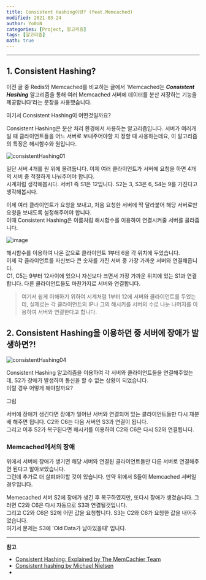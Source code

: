 ```yaml
---
title: Consistent Hashing이란? (feat.Memcached)
modified: 2021-03-24
author: Yo0oN
categories: [Project, 알고리즘]
tags: [알고리즘]
math: true
---
```


<hr>

## 1. Consistent Hashing?

이전 글 중 Redis와 Memcached를 비교하는 글에서 'Memcached는 ***Consistent Hashing*** 알고리즘을 통해 여러 Memcached 서버에 데이터를 분산 저장하는 기능을 제공합니다'라는 문장을 사용했습니다.

여기서 Consistent Hashing이 어떤것일까요?

Consistent Hashing은 분산 처리 환경에서 사용하는 알고리즘입니다. 서버가 여러개일 때 클라이언트들을 어느 서버로 보내주어야할 지 정할 때 사용하는데요, 이 알고리즘의 특징은 해시함수와 원입니다.

![consistentHashing01](https://user-images.githubusercontent.com/53729311/112190051-fb342f80-8c47-11eb-9db9-2e22da333952.jpg)

일단 서버 4개를 원 위에 올려둡니다. 이제 여러 클라이언트가 서버에 요청을 하면 4개의 서버 중 적절하게 나눠주어야 합니다.<br>
시계처럼 생각해봅시다. 서버1 즉 S1은 12입니다. S2는 3, S3은 6, S4는 9를 가진다고 생각해봅시다.

이제 여러 클라이언트가 요청을 보내고, 처음 요청한 서버에 딱 달라붙어 해당 서버로만 요청을 보내도록 설정해주어야 합니다.<br>
이때 Consistent Hashing은 이름처럼 해시함수를 이용하여 연결시켜줄 서버를 골라줍니다.

![image](https://user-images.githubusercontent.com/53729311/112190855-bceb4000-8c48-11eb-928d-a9ce53c7d843.png)


해시함수를 이용하여 나온 값으로 클라이언트 1부터 6을 각 위치에 두었습니다.<br>
이제 각 클라이언트를 자신보다 큰 숫자를 가진 서버 중 가장 가까운 서버와 연결해줍니다.<br>
C1, C5는 9부터 12사이에 있으니 자신보다 크면서 가장 가까운 위치에 있는 S1과 연결합니다. 다른 클라이언트들도 마찬가지로 서버와 연결합니다.

> 여기서 쉽게 이해하기 위하여 시계처럼 1부터 12에 서버와 클라이언트를 두었는데, 실제로는 각 클라이언트의 IP나 그의 해시키를 서버의 수로 나눈 나머지를 이용하여 서버와 연결한다고 합니다.<br>


## 2. Consistent Hashing을 이용하던 중 서버에 장애가 발생하면?!

![consistentHashing04](https://user-images.githubusercontent.com/53729311/112494034-08772880-8dc6-11eb-86d8-2566d53bcc6d.jpg)

Consistent Hashing 알고리즘을 이용하여 각 서버와 클라이언트들을 연결해주었는데, S2가 장애가 발생하여 통신을 할 수 없는 상황이 되었습니다.<br>
이럴 경우 어떻게 해야할까요?

그림

서버에 장애가 생긴다면 장애가 일어난 서버와 연결되어 있는 클라이언트들만 다시 재분배 해주면 됩니다. C2와 C6는 다음 서버인 S3과 연결이 됩니다.<br>
그리고 이후 S2가 복구된다면 해시키를 이용하여 C2와 C6은 다시 S2와 연결됩니다.

### Memcached에서의 장애

위에서 서버에 장애가 생기면 해당 서버와 연결된 클라이언트들만 다른 서버로 연결해주면 된다고 알아보았습니다.<br>
그런데 추가로 더 살펴봐야할 것이 있습니다. 만약 위에서 S들이 Memcached 서버일 경우입니다.<br> 


Memecached 서버 S2에 장애가 생긴 후 복구하였지만, 또다시 장애가 생겼습니다. 그러면 C2와 C6은 다시 자동으로 S3과 연결될것입니다.<br>
그리고 C2와 C6은 S2에 어떤 값을 요청합니다. S3는 C2와 C6가 요청한 값을 내어주었습니다.<br>
여기서 문제는 S3에 'Old Data가 남아있을때' 입니다.


<hr>

**참고**
- [Consistent Hashing: Explained by The MemCachier Team](https://blog.memcachier.com/2012/06/22/consistent-hashing-explained/)
- [Consistent hashing by Michael Nielsen](https://michaelnielsen.org/blog/consistent-hashing/)
- 
